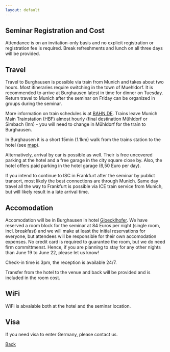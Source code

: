 ```yaml
---
layout: default
---
```


## [](#header-1)Seminar Registration and Cost

Attendance is on an invitation-only basis and no explicit registration or registration fee is required. Break refreshments and lunch on all three days will be provided.

## [](#header-1)Travel

Travel to Burghausen is possible via train from Munich and takes about two hours. Most itineraries require switching in the town of Muehldorf. It is recommended to arrive at Burghausen latest in time for dinner on Tuesday. Return travel to Munich after the seminar on Friday can be organized in groups during the seminar.

More information on train schedules is at <A HREF="https://www.bahn.com/en/view/index.shtml">BAHN.DE</a>. Trains leave Munich Main Trainstation (HBF) almost hourly (final destination Mühldorf or Simbach (Inn) - you will need to change in Mühldorf for the train to Burghausen.

In Burghausen it is a short 15min (1.1km) walk from the trains station to the hotel (see <a href="https://www.google.com/maps/dir/Burghausen,+84489+Burghausen,+Germany/Hotel+Glocklhofer,+Ludwigsberg,+Burghausen,+Germany/@48.1702459,12.8246652,16z/data=!3m1!4b1!4m14!4m13!1m5!1m1!1s0x4775ce1100e5fb73:0x6fb0e475107651f8!2m2!1d12.8284694!2d48.1738909!1m5!1m1!1s0x4775ce0473780e8d:0xeaa559646209eaee!2m2!1d12.8324229!2d48.166132!3e2">map</a>).

Alternatively, arrival by car is possible as well. Their is free uncovered parking at the hotel and a free garage in the city square close by. Also, the hotel offers paid parking in the hotel garage (6,50 Euro per day).

If you intend to continue to ISC in Frankfurt after the seminar by publict transort, most likely the best connections are through Munich. Same day travel all the way to Frankfurt is possible via ICE train service from Munich, but will likely result in a late arrival time.


## [](#header-1)Accomodation

Accomodation will be in Burghausen in hotel <A HREF="http://www.hotel-gloecklhofer.de/">Gloecklhofer</a>. We have reserved a room block for the seminar at 84 Euros per night (single room, incl. breakfast) and we will make at least the initial reservations for everyone, but attendees will be responsible for their own accomodation expenses. No credit card is required to guarantee the room, but we do need firm committmenst. Hence, if you are planning to stay for any other nights than June 19 to June 22, please let us know!

Check-in time is 3pm, the reception is available 24/7.

Transfer from the hotel to the venue and back will be provided and is included in the room cost.


## [](#header-1)WiFi

WiFi is abvalable both at the hotel and the seminar location.


## [](#header-1)Visa

If you need visa to enter Germany, please contact us.

[Back](./)

